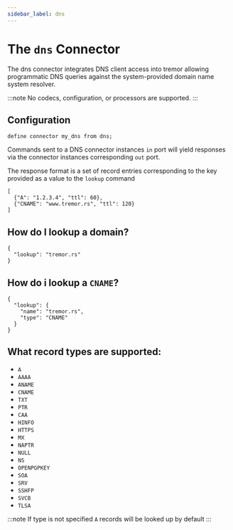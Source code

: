 ```yaml
---
sidebar_label: dns
---
```


# The `dns` Connector

The dns connector integrates DNS client access into tremor allowing programmatic DNS queries
against the system-provided domain name system  resolver.

:::note
No codecs, configuration, or processors are supported.
:::


## Configuration

```tremor
define connector my_dns from dns;
```

Commands sent to a DNS connector instances `in` port will yield responses via the connector
instances corresponding `out` port.

The response format is a set of record entries corresponding to the key provided as a value to
the `lookup` command

```tremor
[
  {"A": "1.2.3.4", "ttl": 60},
  {"CNAME": "www.tremor.rs", "ttl": 120}
]
```

## How do I lookup a domain?

```tremor
{
  "lookup": "tremor.rs"
}
```

## How do i lookup a `CNAME`?

```tremor
{
  "lookup": {
    "name": "tremor.rs",
    "type": "CNAME"
  }
}
```

## What record types are supported:

* `A`
* `AAAA`
* `ANAME`
* `CNAME`
* `TXT`
* `PTR`
* `CAA`
* `HINFO`
* `HTTPS`
* `MX`
* `NAPTR`
* `NULL`
* `NS`
* `OPENPGPKEY`
* `SOA`
* `SRV`
* `SSHFP`
* `SVCB`
* `TLSA`

:::note
If type is not specified `A` records will be looked up by default
:::



